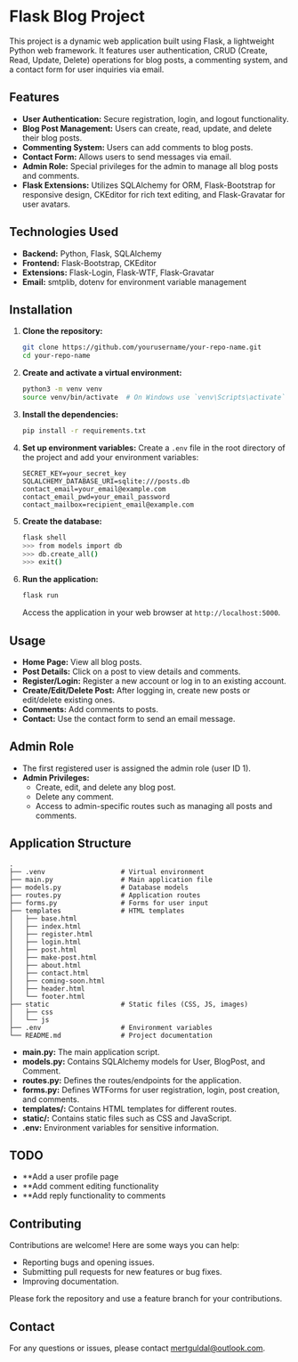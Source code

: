 # Flask Blog Project

This project is a dynamic web application built using Flask, a lightweight Python web framework. It features user authentication, CRUD (Create, Read, Update, Delete) operations for blog posts, a commenting system, and a contact form for user inquiries via email.

## Features

- **User Authentication:** Secure registration, login, and logout functionality.
- **Blog Post Management:** Users can create, read, update, and delete their blog posts.
- **Commenting System:** Users can add comments to blog posts.
- **Contact Form:** Allows users to send messages via email.
- **Admin Role:** Special privileges for the admin to manage all blog posts and comments.
- **Flask Extensions:** Utilizes SQLAlchemy for ORM, Flask-Bootstrap for responsive design, CKEditor for rich text editing, and Flask-Gravatar for user avatars.

## Technologies Used

- **Backend:** Python, Flask, SQLAlchemy
- **Frontend:** Flask-Bootstrap, CKEditor
- **Extensions:** Flask-Login, Flask-WTF, Flask-Gravatar
- **Email:** smtplib, dotenv for environment variable management

## Installation

1. **Clone the repository:**
   ```bash
   git clone https://github.com/yourusername/your-repo-name.git
   cd your-repo-name
   ```

2. **Create and activate a virtual environment:**
   ```bash
   python3 -m venv venv
   source venv/bin/activate  # On Windows use `venv\Scripts\activate`
   ```

3. **Install the dependencies:**
   ```bash
   pip install -r requirements.txt
   ```

4. **Set up environment variables:**
   Create a `.env` file in the root directory of the project and add your environment variables:
   ```
   SECRET_KEY=your_secret_key
   SQLALCHEMY_DATABASE_URI=sqlite:///posts.db
   contact_email=your_email@example.com
   contact_email_pwd=your_email_password
   contact_mailbox=recipient_email@example.com
   ```

5. **Create the database:**
   ```bash
   flask shell
   >>> from models import db
   >>> db.create_all()
   >>> exit()
   ```

6. **Run the application:**
   ```bash
   flask run
   ```
   Access the application in your web browser at `http://localhost:5000`.

## Usage

- **Home Page:** View all blog posts.
- **Post Details:** Click on a post to view details and comments.
- **Register/Login:** Register a new account or log in to an existing account.
- **Create/Edit/Delete Post:** After logging in, create new posts or edit/delete existing ones.
- **Comments:** Add comments to posts.
- **Contact:** Use the contact form to send an email message.

## Admin Role

- The first registered user is assigned the admin role (user ID 1).
- **Admin Privileges:**
  - Create, edit, and delete any blog post.
  - Delete any comment.
  - Access to admin-specific routes such as managing all posts and comments.

## Application Structure

```plaintext
.
├── .venv                   # Virtual environment
├── main.py                 # Main application file
├── models.py               # Database models
├── routes.py               # Application routes
├── forms.py                # Forms for user input
├── templates               # HTML templates
│   ├── base.html
│   ├── index.html
│   ├── register.html
│   ├── login.html
│   ├── post.html
│   ├── make-post.html
│   ├── about.html
│   ├── contact.html
│   ├── coming-soon.html
│   ├── header.html
│   └── footer.html
├── static                  # Static files (CSS, JS, images)
│   ├── css
│   └── js
├── .env                    # Environment variables
└── README.md               # Project documentation
```

- **main.py:** The main application script.
- **models.py:** Contains SQLAlchemy models for User, BlogPost, and Comment.
- **routes.py:** Defines the routes/endpoints for the application.
- **forms.py:** Defines WTForms for user registration, login, post creation, and comments.
- **templates/:** Contains HTML templates for different routes.
- **static/:** Contains static files such as CSS and JavaScript.
- **.env:** Environment variables for sensitive information.

## TODO
- **Add a user profile page
- **Add comment editing functionality
- **Add reply functionality to comments

## Contributing

Contributions are welcome! Here are some ways you can help:

- Reporting bugs and opening issues.
- Submitting pull requests for new features or bug fixes.
- Improving documentation.

Please fork the repository and use a feature branch for your contributions. 

## Contact

For any questions or issues, please contact [mertguldal@outlook.com](mailto:mertguldal@outlook.com).
